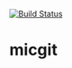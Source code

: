 [![Build Status](https://dev.azure.com/sivasaichintala023/java/_apis/build/status/Deswarasivasai.micgit?branchName=main)](https://dev.azure.com/sivasaichintala023/java/_build/latest?definitionId=4&branchName=main)
# micgit
